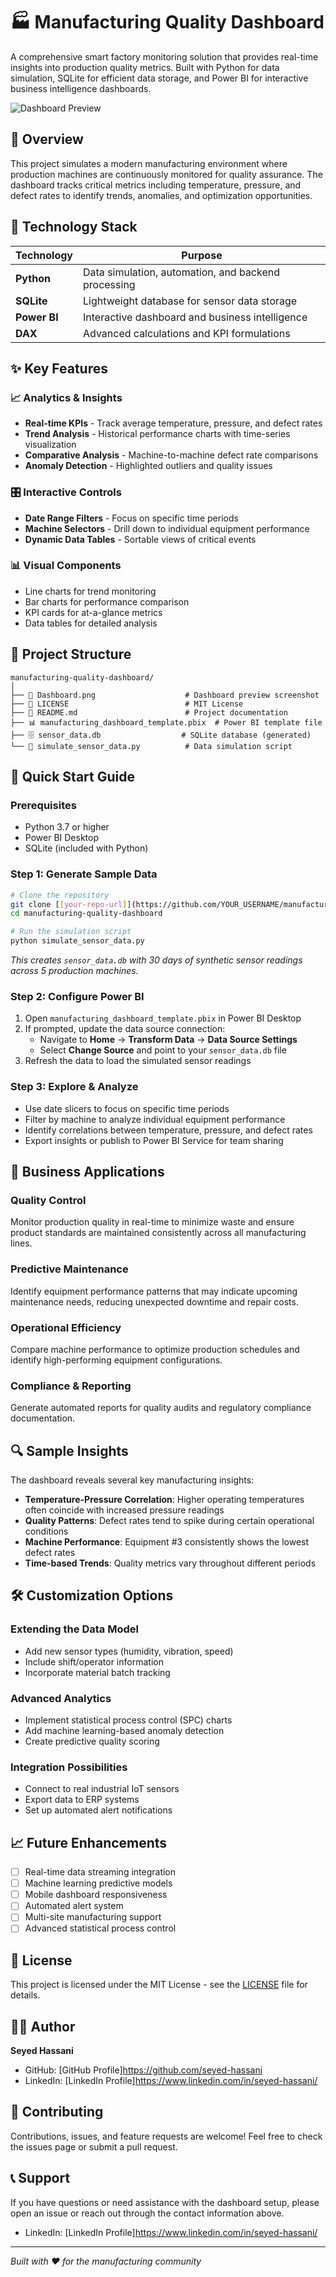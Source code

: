 # 🏭 Manufacturing Quality Dashboard

A comprehensive smart factory monitoring solution that provides real-time insights into production quality metrics. Built with Python for data simulation, SQLite for efficient data storage, and Power BI for interactive business intelligence dashboards.

![Dashboard Preview](Dashboard.jpg)

## 🎯 Overview

This project simulates a modern manufacturing environment where production machines are continuously monitored for quality assurance. The dashboard tracks critical metrics including temperature, pressure, and defect rates to identify trends, anomalies, and optimization opportunities.

## 🔧 Technology Stack

| Technology | Purpose |
|------------|---------|
| **Python** | Data simulation, automation, and backend processing |
| **SQLite** | Lightweight database for sensor data storage |
| **Power BI** | Interactive dashboard and business intelligence |
| **DAX** | Advanced calculations and KPI formulations |

## ✨ Key Features

### 📈 Analytics & Insights
- **Real-time KPIs** - Track average temperature, pressure, and defect rates
- **Trend Analysis** - Historical performance charts with time-series visualization
- **Comparative Analysis** - Machine-to-machine defect rate comparisons
- **Anomaly Detection** - Highlighted outliers and quality issues

### 🎛️ Interactive Controls
- **Date Range Filters** - Focus on specific time periods
- **Machine Selectors** - Drill down to individual equipment performance
- **Dynamic Data Tables** - Sortable views of critical events

### 📊 Visual Components
- Line charts for trend monitoring
- Bar charts for performance comparison  
- KPI cards for at-a-glance metrics
- Data tables for detailed analysis

## 📁 Project Structure

```
manufacturing-quality-dashboard/
│
├── 📸 Dashboard.png                    # Dashboard preview screenshot
├── 📄 LICENSE                          # MIT License
├── 📖 README.md                        # Project documentation
├── 📊 manufacturing_dashboard_template.pbix  # Power BI template file
├── 🗄️ sensor_data.db                  # SQLite database (generated)
└── 🐍 simulate_sensor_data.py          # Data simulation script
```

## 🚀 Quick Start Guide

### Prerequisites
- Python 3.7 or higher
- Power BI Desktop
- SQLite (included with Python)

### Step 1: Generate Sample Data
```bash
# Clone the repository
git clone [[your-repo-url]](https://github.com/YOUR_USERNAME/manufacturing-quality-dashboard)
cd manufacturing-quality-dashboard

# Run the simulation script
python simulate_sensor_data.py
```
*This creates `sensor_data.db` with 30 days of synthetic sensor readings across 5 production machines.*

### Step 2: Configure Power BI
1. Open `manufacturing_dashboard_template.pbix` in Power BI Desktop
2. If prompted, update the data source connection:
   - Navigate to **Home** → **Transform Data** → **Data Source Settings**
   - Select **Change Source** and point to your `sensor_data.db` file
3. Refresh the data to load the simulated sensor readings

### Step 3: Explore & Analyze
- Use date slicers to focus on specific time periods
- Filter by machine to analyze individual equipment performance
- Identify correlations between temperature, pressure, and defect rates
- Export insights or publish to Power BI Service for team sharing

## 💼 Business Applications

### Quality Control
Monitor production quality in real-time to minimize waste and ensure product standards are maintained consistently across all manufacturing lines.

### Predictive Maintenance  
Identify equipment performance patterns that may indicate upcoming maintenance needs, reducing unexpected downtime and repair costs.

### Operational Efficiency
Compare machine performance to optimize production schedules and identify high-performing equipment configurations.

### Compliance & Reporting
Generate automated reports for quality audits and regulatory compliance documentation.

## 🔍 Sample Insights

The dashboard reveals several key manufacturing insights:

- **Temperature-Pressure Correlation**: Higher operating temperatures often coincide with increased pressure readings
- **Quality Patterns**: Defect rates tend to spike during certain operational conditions
- **Machine Performance**: Equipment #3 consistently shows the lowest defect rates
- **Time-based Trends**: Quality metrics vary throughout different periods

## 🛠️ Customization Options

### Extending the Data Model
- Add new sensor types (humidity, vibration, speed)
- Include shift/operator information
- Incorporate material batch tracking

### Advanced Analytics
- Implement statistical process control (SPC) charts
- Add machine learning-based anomaly detection
- Create predictive quality scoring

### Integration Possibilities
- Connect to real industrial IoT sensors
- Export data to ERP systems
- Set up automated alert notifications

## 📈 Future Enhancements

- [ ] Real-time data streaming integration
- [ ] Machine learning predictive models
- [ ] Mobile dashboard responsiveness
- [ ] Automated alert system
- [ ] Multi-site manufacturing support
- [ ] Advanced statistical process control

## 📄 License

This project is licensed under the MIT License - see the [LICENSE](LICENSE) file for details.

## 👨‍💻 Author

**Seyed Hassani**
- GitHub: [GitHub Profile]https://github.com/seyed-hassani
- LinkedIn: [LinkedIn Profile]https://www.linkedin.com/in/seyed-hassani/

## 🤝 Contributing

Contributions, issues, and feature requests are welcome! Feel free to check the issues page or submit a pull request.

## 📞 Support

If you have questions or need assistance with the dashboard setup, please open an issue or reach out through the contact information above.
- LinkedIn: [LinkedIn Profile]https://www.linkedin.com/in/seyed-hassani/

---

*Built with ❤️ for the manufacturing community*
